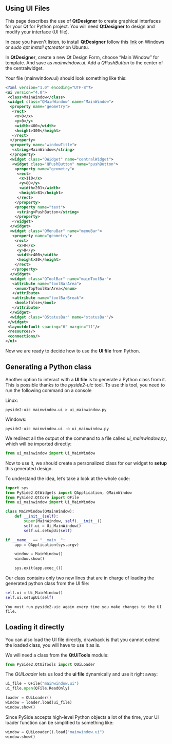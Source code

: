 ## Using UI Files

This page describes the use of **QtDesigner** to create graphical interfaces for your Qt for Python project. 
You will need **QtDesigner** to design and modify your interface (UI file).

In case you haven't listen, to install **QtDesigner** follow this [link](http://bit.ly/qt-designer-win
) on Windows or _sudo apt install qtcreator_ on Ubuntu.


In **QtDesigner**, create a new Qt Design Form, choose “Main Window” for template. 
And save as _mainwindow.ui_. 
Add a _QPushButton_ to the center of the centralwidget.

Your file (mainwindow.ui) should look something like this:
```xml
<?xml version="1.0" encoding="UTF-8"?>
<ui version="4.0">
 <class>MainWindow</class>
 <widget class="QMainWindow" name="MainWindow">
  <property name="geometry">
   <rect>
    <x>0</x>
    <y>0</y>
    <width>400</width>
    <height>300</height>
   </rect>
  </property>
  <property name="windowTitle">
   <string>MainWindow</string>
  </property>
  <widget class="QWidget" name="centralWidget">
   <widget class="QPushButton" name="pushButton">
    <property name="geometry">
     <rect>
      <x>110</x>
      <y>80</y>
      <width>201</width>
      <height>81</height>
     </rect>
    </property>
    <property name="text">
     <string>PushButton</string>
    </property>
   </widget>
  </widget>
  <widget class="QMenuBar" name="menuBar">
   <property name="geometry">
    <rect>
     <x>0</x>
     <y>0</y>
     <width>400</width>
     <height>20</height>
    </rect>
   </property>
  </widget>
  <widget class="QToolBar" name="mainToolBar">
   <attribute name="toolBarArea">
    <enum>TopToolBarArea</enum>
   </attribute>
   <attribute name="toolBarBreak">
    <bool>false</bool>
   </attribute>
  </widget>
  <widget class="QStatusBar" name="statusBar"/>
 </widget>
 <layoutdefault spacing="6" margin="11"/>
 <resources/>
 <connections/>
</ui>
```

Now we are ready to decide how to use the **UI file** from Python.

## Generating a Python class

Another option to interact with a **UI file** is to generate a Python class from it. 
This is possible thanks to the _pyside2-uic_ tool.
To use this tool, you need to run the following command on a console

Linux:
```shell script
pyside2-uic mainwindow.ui > ui_mainwindow.py
```

Windows:
```shell script
pyside2-uic mainwindow.ui -o ui_mainwindow.py
```

We redirect all the output of the command to a file called _ui_mainwindow.py_, which will be imported directly:

```python
from ui_mainwindow import Ui_MainWindow
```

Now to use it, we should create a personalized class for our widget to **setup** this generated design.

To understand the idea, let’s take a look at the whole code:

```python
import sys
from PySide2.QtWidgets import QApplication, QMainWindow
from PySide2.QtCore import QFile
from ui_mainwindow import Ui_MainWindow

class MainWindow(QMainWindow):
    def __init__(self):
        super(MainWindow, self).__init__()
        self.ui = Ui_MainWindow()
        self.ui.setupUi(self)

if __name__ == "__main__":
    app = QApplication(sys.argv)

    window = MainWindow()
    window.show()

    sys.exit(app.exec_())
```

Our class contains only two new lines that are in charge of loading the generated python class from the UI file:

```python
self.ui = Ui_MainWindow()
self.ui.setupUi(self)
```

`You must run pyside2-uic again every time you make changes to the UI file.`

## Loading it directly

You can also load the UI file directly, drawback is that you cannot extend the loaded class, you will have to use it as is.

We will need a class from the **QtUiTools** module:
```python
from PySide2.QtUiTools import QUiLoader
```
The _QUiLoader_ lets us load the **ui file** dynamically and use it right away:
```python
ui_file = QFile("mainwindow.ui")
ui_file.open(QFile.ReadOnly)

loader = QUiLoader()
window = loader.load(ui_file)
window.show()
```

Since PySide accepts high-level Python objects a lot of the time, your UI loader function can be simplified to something like:
```python
window = QUiLooader().load("mainwindow.ui")
window.show()
```